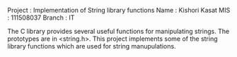 Project : Implementation of String library functions
Name : Kishori Kasat
MIS : 111508037
Branch : IT

The C library provides several useful functions for manipulating strings. The prototypes are in <string.h>.
This  project implements some of the string library functions which are used for string manupulations.
